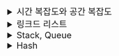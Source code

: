 <details>
<summary style="font-size:20px">시간 복잡도와 공간 복잡도</summary>
<div markdown="1">
<br/>
<h2>🤔 시간복잡도와 공간복잡도에 대해 설명해 주세요.</h2>

<h3>📝 나의 대답</h3>

- 시간 복잡도와 공간 복잡도는 모두 성능 측정에 요인이 되는 측정값입니다.

- 시간 복잡도는 프로세스 실행 시 소요되는 시간을 의미하며 공간 복잡도는 프로세스 실행 시 사용하는 메모리의 양을 의미합니다.

<h3>GPT의 대답</h3>

- 시간 복잡도와 공간 복잡도는 알고리즘의 효율성을 측정하는 두 가지 주요 방법입니다.

- 시간 복잡도는 알고리즘이 문제를 해결하는 데 걸리는 시간을 측정합니다. 이는 일반적으로 입력 데이터의 크기에 따라 결정되며, 이를 통해 알고리즘이 큰 데이터 세트에 대해 얼마나 잘 확장되는지를 판단할 수 있습니다. 

- 공간 복잡도는 알고리즘이 문제를 해결하는 데 필요한 메모리 양을 측정합니다. 일부 알고리즘은 매우 빠르지만 많은 양의 메모리를 사용할 수 있으며, 이는 제한된 메모리 리소스를 가진 시스템에서는 문제가 될 수 있습니다.

<br/>
<h2>🤔 Big-O, Big-Theta, Big-Omega 에 대해 설명해 주세요.</h2>

<h3>GPT의 대답</h3>

✅ Big-O (O) : 이 표기법은 알고리즘의 최악의 경우의 실행 시간을 표현합니다. 즉, 입력 크기에 따른 알고리즘의 실행 시간의 상한을 나타냅니다.

✅ Big-Theta (Θ) : 이 표기법은 알고리즘의 평균 혹은 일반적인 경우의 실행 시간을 나타냅니다. 즉, 입력 크기에 따른 알고리즘의 실행 시간의 상한과 하한을 모두 만족시키는 경우를 의미합니다.

✅ Big-Omega (Ω) : 이 표기법은 알고리즘의 최선의 경우의 실행 시간을 나타냅니다. 즉, 입력 크기에 따른 알고리즘의 실행 시간의 하한을 나타냅니다.

<br/>
<h2>🤔 다른 것을 사용하지 않고, Big-O를 사용하는 이유가 있을까요?</h2>

<h3>📝 나의 대답</h3>

- 최악의 실행 시간을 표현함으로써 풀고자하는 문제에 적합함을 알 수 있기 때문입니다.

<h3>GPT의 대답</h3>

- Big-O 표기법은 알고리즘의 최악의 경우의 실행 시간을 나타냄으로써, 특정 문제에 대해 알고리즘이 어떻게 수행될 수 있는지에 대한 가장 보수적인 추정을 제공합니다. 이는 **최악의 경우에도 시스템이 어떻게 수행될지 이해하는 것이 중요한 많은 실제 상황에서 유용**합니다.

<br/>
<h2>🤔 O(1)은 O(N^2) 보다 무조건적으로 빠른가요?</h2>

<h3>📝 나의 대답</h3>

- 아니요. 어떤 메모리를 사용하는지가 두 Big-O 결과에 영향을 끼칠 수 있습니다. 만약 알고리즘을 해결할 때 O(1)에서 메모리 스위칭 비용이 많이 O(N^2)보다 많이 발생하게 된다면 O(1)이 더 느릴 수도 있습니다.

<h3>GPT의 대답</h3>

- 아니요, O(1)이 O(N^2)보다 무조건적으로 빠르다고 말할 수 없습니다. Big-O 표기법은 입력 크기에 따른 알고리즘의 실행 시간의 상한을 나타내는 것으로, 입력 크기가 커질수록 O(N^2)은 O(1)보다 더 많은 시간이 소요될 것입니다.

- 그러나 이것은 '항상'이라는 말이 아닙니다. 실제 실행 시간은 알고리즘의 구현, 하드웨어, 데이터 분포 등 많은 다른 요인들에 의해 결정됩니다. 예를 들어, O(1)의 알고리즘이 상당히 큰 상수 시간을 가지거나, O(N^2)의 알고리즘이 매우 작은 입력 크기에 대해 사용될 경우, 실제로는 O(N^2)의 알고리즘이 더 빠를 수 있습니다.

- 또한, 당신이 언급한 것처럼, 메모리 스위칭, 캐시 히트 등의 하드웨어 요인도 실행 시간에 영향을 줄 수 있습니다. 이러한 모든 요인을 고려하면, Big-O 표기법만으로는 실제 실행 시간을 완벽하게 예측할 수 없습니다.

</div>
</details>

<details>
<summary style="font-size:20px">링크드 리스트</summary>
<div markdown="1">
<br/>
<h2>🤔 링크드 리스트에 대해 설명해 주세요.</h2>

<h3>📝 나의 대답</h3>

- 링크드 리스트는 자료구조의 하나로 노드의 연결로 구성되어 있습니다. 단일 링크드 리스트, 양방향 링크드 리스트로 구성할 수 있으며 노드 안엔 데이터와 다음 노드의 위치를 담아 연결을 맺습니다.

<h3>GPT의 대답</h3>

- 링크드 리스트의 주요 장점 중 하나는 요소의 삽입과 삭제가 배열에 비해 상대적으로 간단하다는 것입니다. 배열에서는 요소를 삽입하거나 삭제할 때마다 다른 요소들을 이동시켜야 하지만, 링크드 리스트에서는 단순히 몇 개의 포인터를 수정하면 됩니다.

- 그러나, 이런 유연성 때문에 링크드 리스트는 포인터를 통한 노드 접근이 필요하므로, 임의 접근(random access)가 불가능하며, 이는 배열과 비교했을 때의 단점으로 볼 수 있습니다.

<br/>
<h2>🤔 일반 배열과, 링크드 리스트를 비교해 주세요.</h2>

<h3>📝 나의 대답</h3>

- 일반 배열은 메모리에 연속적으로 존재하지만 링크드 리스트는 그렇지 않습니다. 데이터 조회 속도는 일반 배열이 링크드 리스트보다 좋습니다. 이유는 일반 배열의 경우엔 데이터가 연속으로 존재하기 때문입니다. 하지만 중간에 데이터를 삽입, 삭제 시 일반 배열의 경우 삽입, 삭제 기준으로 데이터를 이동시켜야 하기 때문에 링크드 리스트보다 리소스가 많이 소모됩니다.

<h3>GPT의 대답</h3>

- 일반 배열은 메모리의 연속적인 영역에 데이터를 저장합니다. 이로 인해 배열은 인덱스를 통해 임의의 요소에 빠르게 접근할 수 있는 장점이 있습니다. 그러나, 배열의 크기는 선언 시점에서 결정되며, 이후에는 크기를 변경할 수 없습니다. 또한, 배열의 중간에 요소를 삽입하거나 삭제하려면 다른 요소들을 이동시켜야 하므로, 이러한 작업은 비효율적입니다.

- 반면에 링크드 리스트는 메모리의 비연속적인 영역에 데이터를 저장하며, 각 노드가 다음 노드를 가리키는 방식으로 연결됩니다. 이로 인해 링크드 리스트는 동적으로 크기를 조정할 수 있으며, 중간에 요소를 삽입하거나 삭제하는 것이 상대적으로 간단합니다.

- 단지 연결을 끊고 새로 연결하는 것만으로도 가능하기 때문입니다. 그러나 이는 링크드 리스트가 임의 접근을 지원하지 않는다는 단점을 가지고 있습니다. 링크드 리스트에서 특정 요소에 접근하려면 처음부터 순차적으로 접근해야 합니다.

<br/>
<h2>🤔 링크드 리스트를 사용해서 구현할 수 있는 다른 자료구조에 대해 설명해 주세요.</h2>

<h3>📝 나의 대답</h3>

- 링크드 리스트로 다양한 자료구조를 구현할 수 있습니다. 스택, 큐, 그래프 등 만들 수 있습니다.

<br/>
<h2>🤔 Array와 LinkedList 장/단점</h2>

<h3>📝 나의 대답</h3>

- Array :  RandomAccess가 가능해 속도가 빠르다는 장점이 있습니다. 하지만 삽입 또는 삭제의 과정에서 각 원소들을 shift 해줘야 하는 비용이 생겨 이 경우 시간 복잡도는 O(n)이 된다는 단점이 있습니다.
  
- 각각의 원소들은 자기 자신 다음에 어떤 원소인지만을 기억하고 있기 때문에 이 부분만 다른 값으로 바꿔주면 삽입과 삭제를 O(1)로 해결할 수 있습니다.
하지만LinkedList는 원하는 위치에 한 번에 접근할 수 없다는 단점이 있습니다. 원하는 위치에 삽입을 하고자 하면 원하는 위치를 Search 과정에 있어서 첫번째 원소부터 다 확인해봐야 합니다.
</div>
</details>

<details>
<summary style="font-size:20px">Stack, Queue</summary>
<div markdown="1">
<br/>
<h2>🤔 스택과 큐에 대해서 설명해 주세요.</h2>

<h3>📝 나의 대답</h3>

- 스택과 큐는 선형 자료구조이며 컴퓨터의 많은 부분에서 사용됩니다. Stack은 LIFO 형태를 갖고 데이터를 처리하며 Queue는 FIFO으로 데이터를 처리합니다.

- 위의 특징 때문에 Stack은 실행 취소, 히스토리 관리, 함수 호출 등의 다양한 알고리즘에서 사용됩니다. Queue는 작업 스케줄링, 이벤트 처리, 캐싱 등의 다양한 알고리즘에서 사용됩니다.

<br/>
<h2>🤔 스택 2개로 큐를, 큐 2개로 스택을 만드는 방법과, 그 시간복잡도에 대해 설명해 주세요.</h2>

<h3>GPT의 대답</h3>

✅ Stack 2개로 Queue를 만드는 방법

1. 2개의 스택을 가지고 하나는 '입력 스택'으로 사용하고, 다른 하나는 '출력 스택'으로 사용합니다.

2. 새로운 요소를 추가할 때는 '입력 스택'에 'push'합니다.

3. 요소를 제거할 때는 '출력 스택'에서 'pop'합니다. 만약 '출력 스택'이 비어 있다면, '입력 스택'의 모든 요소를 '출력 스택'으로 이동시킨 후에 '출력 스택'에서 'pop'합니다.

- 이 방법의 시간 복잡도는 일반적으로 O(1)입니다. 그러나 '출력 스택'이 비어 있을 때 '입력 스택'의 모든 요소를 '출력 스택'으로 이동시키는 연산은 O(N)입니다. 하지만 이런 연산은 각 요소당 한 번만 발생하므로, 각 연산에 대한 평균 시간 복잡도는 여전히 O(1)입니다.

✅ Queue 2개로 Stack을 만드는 방법

1. 2개의 큐를 가지고 하나는 '주 큐', 다른 하나는 '보조 큐'로 사용합니다.
새로운 요소를 추가할 때는 '주 큐'에 'enqueue'합니다.

2. 요소를 제거할 때는 '주 큐'의 요소를 '보조 큐'로 이동시키되, '주 큐'에 마지막으로 남아 있는 요소를 제외하고 모두 이동시킵니다. 그리고 '주 큐'의 마지막 요소를 제거하고, '주 큐'와 '보조 큐'의 역할을 바꿉니다.

- 이 방법의 시간 복잡도는 요소를 추가하는 것은 O(1)이지만, 요소를 제거하는 것은 O(N)입니다. 이는 요소를 제거할 때마다 '주 큐'의 거의 모든 요소를 '보조 큐'로 이동시켜야 하기 때문입니다. 따라서, 이 방법은 스택의 'pop' 연산을 자주 수행해야 하는 경우에는 비효율적일 수 있습니다.

<br/>
<h2>🤔 시간복잡도를 유지하면서, 배열로 스택과 큐를 구현할 수 있을까요.</h2>

<h3>📝 나의 대답</h3>

- 배열로 Stack을 구성한다면 시간복잡도를 유지하면서 구현할 수 있지만 큐를 구현하게 된다면 요소의 삭제 시 O(N)의 배열 원소 이동이 발생하게 되어 시간복잡도를 유지할 수 없습니다.

<h3>GPT의 대답</h3>

- 원형 큐 또는 deque를 사용하면 큐 연산의 시간 복잡도를 O(1)로 유지할 수 있습니다.

<br/>
<h2>🤔 Prefix, Infix, Postfix 에 대해 설명하고, 이를 스택을 활용해서 계산/하는 방법에 대해 설명해 주세요.</h2>

<h3>📝 나의 대답</h3>

- Prefix, Infix, Postfix는 전위 처리, 중위 처리, 후위 처리를 이야기하며 전위 처리는 그래프의 왼쪽 먼저 계산을 하고 중위 처리는 하나의 부모 노드 아래 있는 자식 노드를 먼저 처리합니다. 후위 처리는 오른쪽 계산을 먼저 처리하는 것을 의미합니다. 모든 처리 방법에 스택을 사용할 수 있고 연산자를 만나게되면 피연산자를 Pop하여 계산합니다.

<h3>GPT의 대답</h3>

- Prefix, Infix, Postfix는 연산자의 위치에 따라 수식을 표현하는 방법을 나타냅니다. 또한, 그래프 처리와는 관련이 없으며, 스택은 이들 표현을 계산할 때 유용하게 사용됩니다.

- Infix 표현은 흔히 우리가 사용하는 방식으로, 연산자를 피연산자들 사이에 두는 방식입니다. 예를 들어, 2 + 3이라는 식은 Infix 표현입니다.

- Prefix 표현(전위 표기법)은 연산자를 피연산자들 앞에 두는 방식입니다. 위의 예를 Prefix로 바꾸면, + 2 3이 됩니다.

- Postfix 표현(후위 표기법)은 연산자를 피연산자들 뒤에 두는 방식입니다. 위의 예를 Postfix로 바꾸면, 2 3 +이 됩니다.

- Prefix 계산: 우측에서 좌측으로 읽으면서 피연산자를 만나면 스택에 push하고, 연산자를 만나면 스택에서 두 개의 피연산자를 pop하여 연산한 후 결과를 다시 스택에 push합니다. 마지막에 스택에 남는 값이 수식의 결과입니다.

- Postfix 계산: 좌측에서 우측으로 읽으면서 피연산자를 만나면 스택에 push하고, 연산자를 만나면 스택에서 두 개의 피연산자를 pop하여 연산한 후 결과를 다시 스택에 push합니다. 마지막에 스택에 남는 값이 수식의 결과입니다.

<br/>
<h2>🤔 Deque는 어떻게 구현할 수 있을까요.</h2>

<h3>📝 나의 대답</h3>

- Deque는 양방향으로 요소를 넣고 뺄 수 있는 자료구조를 의미합니다.

- Deque는 Linked List로 구현할 수 있습니다.

<h3>GPT의 대답</h3>

- Deque(Double-Ended Queue)는 양쪽 끝에서 삽입과 삭제가 모두 가능한 자료구조를 말합니다. 이를 구현하는 방법은 여러 가지가 있지만, 대표적으로는 Doubly Linked List 또는 동적 배열(Dynamic Array)를 사용할 수 있습니다.
</div>
</details>

<details>
<summary style="font-size:20px">Hash</summary>
<div markdown="1">
<br/>
<h2>🤔 해시 자료구조에 대해 설명해 주세요.</h2>

<h3>📝 나의 대답</h3>

- Hash는 Hash Table에 값을 저장하는 자료구조이며 Hash 알고리즘을 통해 Hashing을 수행하고 처리된 값을 key-value로 저장합니다. Hash를 통해 Indexing을 할 수 있어 조회 성능을 높일 수 있고 데이터를 보호해 저장할 수도 있습니다.

<h3>GPT의 대답</h3>

- 해시(Hash)는 임의 크기의 데이터를 고정된 크기의 데이터로 매핑하는 함수입니다. 이를 활용하여 구현한 '해시 테이블'은 키(Key)를 값(Value)에 매핑하는 자료구조를 말합니다.

- 해시 함수는 키를 받아서 고정된 범위의 정수를 반환하며, 이 반환값을 해시 코드, 해시값 혹은 간단하게 해시라고 부르기도 합니다. 이 해시값을 배열의 인덱스로 사용하여 값을 저장하고 검색합니다. 이 과정을 '해싱'이라고 합니다.

- 해시 테이블의 주된 장점은 데이터의 검색(조회) 속도가 빠르다는 점입니다. 이론적으로는 해시 함수와 해시 테이블 크기가 적절하면 O(1)의 시간 복잡도로 데이터를 조회할 수 있습니다. 하지만 해시 충돌(두 개 이상의 키가 같은 해시값을 가질 때 발생)을 해결하는 메커니즘이 필요합니다. 일반적인 해시 충돌 해결 방법에는 '체이닝(Chaining)'과 '오픈 어드레싱(Open Addressing)' 등이 있습니다.

<br/>
<h2>🤔 값이 주어졌을 때, 어떻게 하면 충돌이 최대한 적은 해시 함수를 설계할 수 있을까요.</h2>

<h3>📝 나의 대답</h3>

- Hash Table의 사이즈를 늘리거나 해시 함수의 로직을 통해 다양한 해시 값을 얻을 수 있다면 충돌이 최대한 적은 해시를 만들 수 있습니다.

<br/>
<h2>🤔 해시값이 충돌했을 때, 어떤 방식으로 처리할 수 있을까요.</h2>

<h3>📝 나의 대답</h3>

- 해시 값이 충돌했을 때, 체이닝과 오픈 어드레싱을 통해 해시 충돌을 처리할 수 있습니다. 체이닝은 링그드 리스트 자료구조를 사용해 같은 해시 값을 갖는 데이터를 연결해 해시 충돌을 해결합니다. 오픈 어드레싱은 충돌이 일어나면 다음 주소의 Hash Table에 Hash를 저장하는 방법으로 충돌을 해결합니다.

<h3>GPT의 대답</h3>

- 오픈 어드레싱은 충돌이 발생했을 경우 빈 공간을 찾아 데이터를 저장하는 방법입니다. 이를 위해 선형 탐색, 이차 탐색, 이중 해시 등의 방법이 사용됩니다. 

- 이 방법은 추가적인 메모리 공간 없이 해시 테이블 내에서 충돌을 처리할 수 있다는 장점이 있습니다. 하지만 해시 테이블의 **로딩 팩터(저장된 요소의 수 / 테이블의 크기)**가 커지면 충돌이 빈번하게 발생할 수 있으므로, 이에 따른 재해시(rehashing) 과정이 필요할 수 있습니다.

<br/>
<h2>🤔 본인이 사용하는 언어에서는, 어떤 방식으로 해시 충돌을 처리하나요.</h2>

<h3>📝 나의 대답</h3>

- Java에서는 해시 충돌을 체이닝을 통해 처리합니다. 특정 임계값에 도달하면 Red-Black Tree를 만들어 Hash Value를 관리합니다. 이러한 이유는 링크드 리스트로 만들어진 체이닝은 조회 시 O(N)을 따르게 됩니다. Red-Black Tree로 변경함으로서 O(N)을 O(logN)으로 변경할 수 있습니다.

<br/>
<h2>🤔 Double Hashing 의 장점과 단점에 대해서 설명하고, 단점을 어떻게 해결할 수 있을지 설명해 주세요.</h2>

<h3>📝 나의 대답</h3>

- 이중 해싱을 사용하면 Hashing을 두 번 거쳐 Hash Value를 구하는 것을 이야기합니다. Hashing을 두 번 거치게 된다면 다양한 Hash 값을 구할 수 있어 충돌 횟수가 줄어들 순 있지만 계산이 한 번 더 수행되어 조회 시 성능이 떨어질 수 있습니다.

<h3>GPT의 대답</h3>

- 이중 해싱(Double Hashing)의 장점은 해시 충돌이 발생했을 때, 두 번째 해시 함수를 사용해 새로운 주소를 찾는다는 점입니다. 이 방법은 해시 테이블에서 빈 공간을 보다 효율적으로 활용할 수 있게 해줍니다.

- 그러나 이중 해싱의 단점은 해시 함수를 두 번 계산해야 하므로 연산 비용이 늘어난다는 점입니다. 또한, 잘못 설계된 두 번째 해시 함수는 해시 테이블의 일부 공간만을 사용하게 만들어 테이블의 공간 효율성을 떨어뜨릴 수 있습니다.
</div>
</details>
 